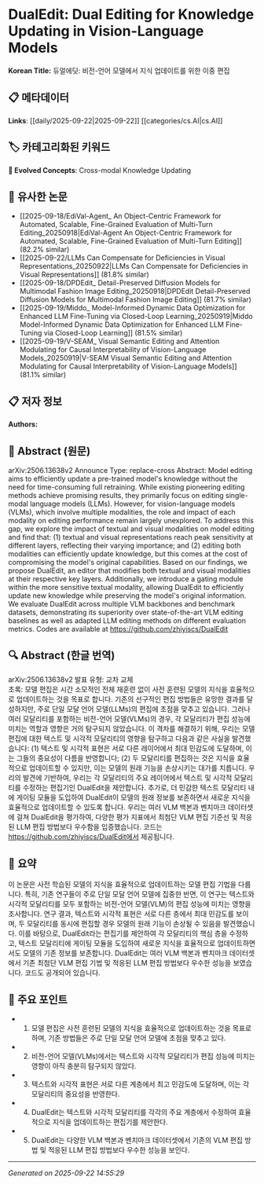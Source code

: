 # DualEdit: Dual Editing for Knowledge Updating in Vision-Language Models

**Korean Title:** 듀얼에딧: 비전-언어 모델에서 지식 업데이트를 위한 이중 편집

## 📋 메타데이터

**Links**: [[daily/2025-09-22|2025-09-22]] [[categories/cs.AI|cs.AI]]

## 🏷️ 카테고리화된 키워드
**🚀 Evolved Concepts**: Cross-modal Knowledge Updating

## 🔗 유사한 논문
- [[2025-09-18/EdiVal-Agent_ An Object-Centric Framework for Automated, Scalable, Fine-Grained Evaluation of Multi-Turn Editing_20250918|EdiVal-Agent An Object-Centric Framework for Automated, Scalable, Fine-Grained Evaluation of Multi-Turn Editing]] (82.2% similar)
- [[2025-09-22/LLMs Can Compensate for Deficiencies in Visual Representations_20250922|LLMs Can Compensate for Deficiencies in Visual Representations]] (81.8% similar)
- [[2025-09-18/DPDEdit_ Detail-Preserved Diffusion Models for Multimodal Fashion Image Editing_20250918|DPDEdit Detail-Preserved Diffusion Models for Multimodal Fashion Image Editing]] (81.7% similar)
- [[2025-09-19/Middo_ Model-Informed Dynamic Data Optimization for Enhanced LLM Fine-Tuning via Closed-Loop Learning_20250919|Middo Model-Informed Dynamic Data Optimization for Enhanced LLM Fine-Tuning via Closed-Loop Learning]] (81.5% similar)
- [[2025-09-19/V-SEAM_ Visual Semantic Editing and Attention Modulating for Causal Interpretability of Vision-Language Models_20250919|V-SEAM Visual Semantic Editing and Attention Modulating for Causal Interpretability of Vision-Language Models]] (81.1% similar)

## 📋 저자 정보

**Authors:** 

## 📄 Abstract (원문)

arXiv:2506.13638v2 Announce Type: replace-cross 
Abstract: Model editing aims to efficiently update a pre-trained model's knowledge without the need for time-consuming full retraining. While existing pioneering editing methods achieve promising results, they primarily focus on editing single-modal language models (LLMs). However, for vision-language models (VLMs), which involve multiple modalities, the role and impact of each modality on editing performance remain largely unexplored. To address this gap, we explore the impact of textual and visual modalities on model editing and find that: (1) textual and visual representations reach peak sensitivity at different layers, reflecting their varying importance; and (2) editing both modalities can efficiently update knowledge, but this comes at the cost of compromising the model's original capabilities. Based on our findings, we propose DualEdit, an editor that modifies both textual and visual modalities at their respective key layers. Additionally, we introduce a gating module within the more sensitive textual modality, allowing DualEdit to efficiently update new knowledge while preserving the model's original information. We evaluate DualEdit across multiple VLM backbones and benchmark datasets, demonstrating its superiority over state-of-the-art VLM editing baselines as well as adapted LLM editing methods on different evaluation metrics. Codes are available at https://github.com/zhiyiscs/DualEdit

## 🔍 Abstract (한글 번역)

arXiv:2506.13638v2 발표 유형: 교차 교체  
초록: 모델 편집은 시간 소모적인 전체 재훈련 없이 사전 훈련된 모델의 지식을 효율적으로 업데이트하는 것을 목표로 합니다. 기존의 선구적인 편집 방법들은 유망한 결과를 달성하지만, 주로 단일 모달 언어 모델(LLMs)의 편집에 초점을 맞추고 있습니다. 그러나 여러 모달리티를 포함하는 비전-언어 모델(VLMs)의 경우, 각 모달리티가 편집 성능에 미치는 역할과 영향은 거의 탐구되지 않았습니다. 이 격차를 해결하기 위해, 우리는 모델 편집에 대한 텍스트 및 시각적 모달리티의 영향을 탐구하고 다음과 같은 사실을 발견했습니다: (1) 텍스트 및 시각적 표현은 서로 다른 레이어에서 최대 민감도에 도달하며, 이는 그들의 중요성이 다름을 반영합니다; (2) 두 모달리티를 편집하는 것은 지식을 효율적으로 업데이트할 수 있지만, 이는 모델의 원래 기능을 손상시키는 대가를 치릅니다. 우리의 발견에 기반하여, 우리는 각 모달리티의 주요 레이어에서 텍스트 및 시각적 모달리티를 수정하는 편집기인 DualEdit을 제안합니다. 추가로, 더 민감한 텍스트 모달리티 내에 게이팅 모듈을 도입하여 DualEdit이 모델의 원래 정보를 보존하면서 새로운 지식을 효율적으로 업데이트할 수 있도록 합니다. 우리는 여러 VLM 백본과 벤치마크 데이터셋에 걸쳐 DualEdit을 평가하여, 다양한 평가 지표에서 최첨단 VLM 편집 기준선 및 적응된 LLM 편집 방법보다 우수함을 입증했습니다. 코드는 https://github.com/zhiyiscs/DualEdit에서 제공됩니다.

## 📝 요약

이 논문은 사전 학습된 모델의 지식을 효율적으로 업데이트하는 모델 편집 기법을 다룹니다. 특히, 기존 연구들이 주로 단일 모달 언어 모델에 집중한 반면, 이 연구는 텍스트와 시각적 모달리티를 모두 포함하는 비전-언어 모델(VLM)의 편집 성능에 미치는 영향을 조사합니다. 연구 결과, 텍스트와 시각적 표현은 서로 다른 층에서 최대 민감도를 보이며, 두 모달리티를 동시에 편집할 경우 모델의 원래 기능이 손상될 수 있음을 발견했습니다. 이를 바탕으로, DualEdit라는 편집기를 제안하여 각 모달리티의 핵심 층을 수정하고, 텍스트 모달리티에 게이팅 모듈을 도입하여 새로운 지식을 효율적으로 업데이트하면서도 모델의 기존 정보를 보존합니다. DualEdit는 여러 VLM 백본과 벤치마크 데이터셋에서 기존 최첨단 VLM 편집 기법 및 적응된 LLM 편집 방법보다 우수한 성능을 보였습니다. 코드도 공개되어 있습니다.

## 🎯 주요 포인트

- 1. 모델 편집은 사전 훈련된 모델의 지식을 효율적으로 업데이트하는 것을 목표로 하며, 기존 방법들은 주로 단일 모달 언어 모델에 초점을 맞추고 있다.

- 2. 비전-언어 모델(VLMs)에서는 텍스트와 시각적 모달리티가 편집 성능에 미치는 영향이 아직 충분히 탐구되지 않았다.

- 3. 텍스트와 시각적 표현은 서로 다른 계층에서 최고 민감도에 도달하며, 이는 각 모달리티의 중요성을 반영한다.

- 4. DualEdit는 텍스트와 시각적 모달리티를 각각의 주요 계층에서 수정하여 효율적으로 지식을 업데이트하는 편집기를 제안한다.

- 5. DualEdit는 다양한 VLM 백본과 벤치마크 데이터셋에서 기존의 VLM 편집 방법 및 적응된 LLM 편집 방법보다 우수한 성능을 보인다.

---

*Generated on 2025-09-22 14:55:29*